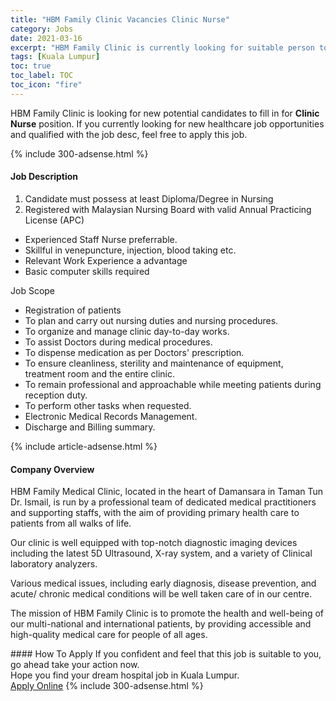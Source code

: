 ```yaml
---
title: "HBM Family Clinic Vacancies Clinic Nurse" 
category: Jobs 
date: 2021-03-16 
excerpt: "HBM Family Clinic is currently looking for suitable person to fill in the Clinic Nurse which positioned at Kuala Lumpur" 
tags: [Kuala Lumpur] 
toc: true 
toc_label: TOC 
toc_icon: "fire" 
--- 
```


<p>HBM Family Clinic is looking for new potential candidates to fill in for <b>Clinic Nurse</b> position. If you currently looking for new healthcare job opportunities and qualified with the job desc, feel free to apply this job.
</p>{% include 300-adsense.html %} 
<div><div><h4>Job Description</h4></div><div><div><span><div><ol><li>Candidate must possess at least Diploma/Degree in Nursing</li><li>Registered with Malaysian Nursing Board with valid Annual Practicing License (APC)</li></ol><ul><li>Experienced Staff Nurse preferrable.</li><li>Skillful in venepuncture, injection, blood taking etc.&#160;</li><li>Relevant Work Experience a advantage</li><li>Basic computer skills required</li></ul><p>Job Scope</p><ul><li>Registration of patients</li><li>To plan and carry out nursing duties and nursing procedures.</li><li>To organize and manage clinic day-to-day works.</li><li>To assist Doctors during medical procedures.</li><li>To dispense medication as per Doctors' prescription.</li><li>To ensure cleanliness, sterility and maintenance of equipment, treatment room and the entire clinic.</li><li>To remain professional and approachable while meeting patients during reception duty.</li><li>To perform other tasks when requested.</li><li>Electronic Medical Records Management.</li><li>Discharge and Billing summary.</li></ul></div></span></div></div></div> 
{% include article-adsense.html %} 
<div><div><h4>Company Overview</h4></div><div><div><span><div><p>HBM Family Medical Clinic, located in the heart of Damansara in Taman Tun Dr. Ismail, is run by a professional team of dedicated medical practitioners and supporting staffs, with the aim of providing primary health care to patients from all walks of life.</p><p>Our clinic is well equipped with top-notch diagnostic imaging devices including the latest 5D Ultrasound, X-ray system, and a variety of&#160;Clinical laboratory analyzers.</p><p>Various medical issues, including early diagnosis, disease prevention, and acute/ chronic medical conditions will be well taken care of in our centre.</p><p>The mission of HBM Family Clinic is to promote the health and well-being of our multi-national and international patients, by providing accessible and high-quality medical care for people of all ages.</p></div></span></div></div></div> 
#### How To Apply 
If you confident and feel that this job is suitable to you, go ahead take your action now. <br/> 
Hope you find your dream hospital job in Kuala Lumpur. <br/> 
<a href="https://www.jobstreet.com.my/en/job/clinic-nurse-4508516?jobId=jobstreet-my-job-4508516" class="btn btn--warning" target="_blank" rel="nofollow noopenner">Apply Online</a> 
{% include 300-adsense.html %} 